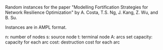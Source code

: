 Random instances for the paper "Modelling Fortification Strategies for Network Resilience Optimization" by A. Costa, T.S. Ng, J. Kang, Z. Wu, and B. Su.

Instances are in AMPL format. 

n: number of nodes
s: source node
t: terminal node
A: arcs set
capacity: capacity for each arc
cost: destruction cost for each arc

